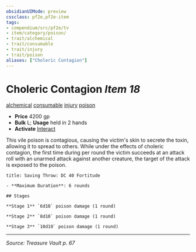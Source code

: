 ```yaml
---
obsidianUIMode: preview
cssclass: pf2e,pf2e-item
tags:
- compendium/src/pf2e/tv
- item/category/poison/
- trait/alchemical
- trait/consumable
- trait/injury
- trait/poison
aliases: ["Choleric Contagion"]
---
```

# Choleric Contagion *Item 18*  
[alchemical](alchemical.md "Alchemical Item Trait")  [consumable](consumable.md "Consumable Item Trait")  [injury](injury.md "Injury Item Trait")  [poison](Reference/Rules/Traits/poison.md "Poison Effect Trait")  

- **Price** 4200 gp
- **Bulk** L; **Usage** held in 2 hands
- **Activate** [Interact](interact.md)

This vile poison is contagious, causing the victim's skin to secrete the toxin, allowing it to spread to others. While under the effects of choleric contagion, the first time during per round the victim succeeds at an attack roll with an unarmed attack against another creature, the target of the attack is exposed to the poison.

```ad-inline-affliction
title: Saving Throw: DC 40 Fortitude

- **Maximum Duration**: 6 rounds

## Stages

**Stage 1** `6d10` poison damage (1 round)

**Stage 2** `8d10` poison damage (1 round)

**Stage 3** `10d10` poison damage (1 round)
```


---
*Source: Treasure Vault p. 67*